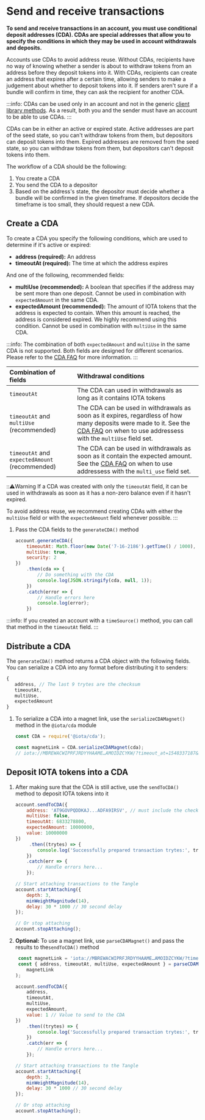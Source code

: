 # Send and receive transactions

**To send and receive transactions in an account, you must use conditional deposit addresses (CDA). CDAs are special addresses that allow you to specify the conditions in which they may be used in account withdrawals and deposits.**

Accounts use CDAs to avoid address reuse. Without CDAs, recipients have no way of knowing whether a sender is about to withdraw tokens from an address before they deposit tokens into it. With CDAs, recipients can create an address that expires after a certain time, allowing senders to make a judgement about whether to deposit tokens into it. If senders aren't sure if a bundle will confirm in time, they can ask the recipient for another CDA.

:::info:
CDAs can be used only in an account and not in the generic [client library methods](root://client-libraries/0.1/introduction/overview.md). As a result, both you and the sender must have an account to be able to use CDAs.
:::

CDAs can be in either an active or expired state. Active addresses are part of the seed state, so you can't withdraw tokens from them, but depositors can deposit tokens into them. Expired addresses are removed from the seed state, so you can withdraw tokens from them, but depositors can't deposit tokens into them.

The workflow of a CDA should be the following:

1. You create a CDA
2. You send the CDA to a depositor
3. Based on the address's state, the depositor must decide whether a bundle will be confirmed in the given timeframe. If depositors decide the timeframe is too small, they should request a new CDA.

## Create a CDA

To create a CDA you specify the following conditions, which are used to determine if it's active or expired:

* **address (required):** An address
* **timeoutAt (required):** The time at which the address expires

And one of the following, recommended fields:

* **multiUse (recommended):** A boolean that specifies if the address may be sent more than one deposit. Cannot be used in combination with `expectedAmount` in the same CDA.
* **expectedAmount (recommended):** The amount of IOTA tokens that the address is expected to contain. When this amount is reached, the address is considered expired. We highly recommend using this condition. Cannot be used in combination with `multiUse` in the same CDA.

:::info:
The combination of both `expectedAmount` and `multiUse` in the same CDA is not supported. Both fields are designed for different scenarios. Please refer to the [CDA FAQ](../references/cda-faq.md) for more information.
:::

|  **Combination of fields** | **Withdrawal conditions**
| :----------| :----------|
|`timeoutAt` |The CDA can used in withdrawals as long as it contains IOTA tokens|
|`timeoutAt` and `multiUse` (recommended) |The CDA can be used in withdrawals as soon as it expires, regardless of how many deposits were made to it. See the [CDA FAQ](../references/cda-faq.md) on when to use addressess with the `multiUse` field set. |
|`timeoutAt` and `expectedAmount` (recommended) | The CDA can be used in withdrawals as soon as it contain the expected amount. See the [CDA FAQ](../references/cda-faq.md) on when to use addressess with the `multi_use` field set.|

:::warning:Warning
If a CDA was created with only the `timeoutAt` field, it can be used in withdrawals as soon as it has a non-zero balance even if it hasn't expired. 

To avoid address reuse, we recommend creating CDAs with either the `multiUse` field or with the `expectedAmount` field whenever possible.
:::

1. Pass the CDA fields to the `generateCDA()` method

    ```js
    account.generateCDA({
        timeoutAt: Math.floor(new Date('7-16-2186').getTime() / 1000), // Date in seconds
        multiUse: true,
        security: 2
    })
        .then(cda => {
            // Do something with the CDA
            console.log(JSON.stringify(cda, null, 1));
        })
        .catch(error => {
            // Handle errors here
            console.log(error);
        })
    ```

:::info:
If you created an account with a `timeSource()` method, you can call that method in the `timeoutAt` field.
:::

## Distribute a CDA

The `generateCDA()` method returns a CDA object with the following fields. You can serialize a CDA into any format before distributing it to senders:

```js
{
   address, // The last 9 trytes are the checksum
   timeoutAt,
   multiUse,
   expectedAmount
}
```

1. To serialize a CDA into a magnet link, use the `serializeCDAMagnet()` method in the `@iota/cda` module

    ```js
    const CDA = require('@iota/cda');
    
    const magnetLink = CDA.serializeCDAMagnet(cda);
    // iota://MBREWACWIPRFJRDYYHAAME…AMOIDZCYKW/?timeout_at=1548337187&multi_use=1
    ```

## Deposit IOTA tokens into a CDA

1. After making sure that the CDA is still active, use the `sendToCDA()` method to deposit IOTA tokens into it

    ```js   
    account.sendToCDA({
        address: 'AT9GOVPQDDKAJ...ADFA9IRSV', // must include the checksum
        multiUse: false,
        timeoutAt: 6833278800,
        expectedAmount: 10000000,
        value: 10000000
    })
         .then((trytes) => {
            console.log('Successfully prepared transaction trytes:', trytes)
        })
        .catch(err => {
            // Handle errors here...
        });

    // Start attaching transactions to the Tangle
    account.startAttaching({
        depth: 3,
        minWeightMagnitude(14),
        delay: 30 * 1000 // 30 second delay
    });
    
    // Or stop attaching
    account.stopAttaching();
    ```

2. **Optional:** To use a magnet link, use `parseCDAMagnet()` and pass the results to the`sendToCDA()` method

    ```js
     const magnetLink = 'iota://MBREWACWIPRFJRDYYHAAME…AMOIDZCYKW/?timeout_at=1548337187&multi_use=1&expected_amount=0'
     const { address, timeoutAt, multiUse, expectedAmount } = parseCDAMagnet(
        magnetLink
    );

    account.sendToCDA({
        address,
        timeoutAt,
        multiUse,
        expectedAmount,
        value: 1 // Value to send to the CDA
    })
        .then((trytes) => {
            console.log('Successfully prepared transaction trytes:', trytes)
        })
        .catch(err => {
            // Handle errors here...
        });

    // Start attaching transactions to the Tangle
    account.startAttaching({
        depth: 3,
        minWeightMagnitude(14),
        delay: 30 * 1000 // 30 second delay
    });
    
    // Or stop attaching
    account.stopAttaching();
    ```
